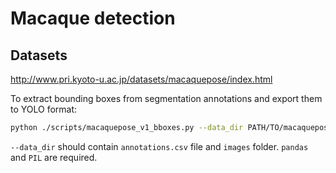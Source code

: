 # Macaque detection

## Datasets

http://www.pri.kyoto-u.ac.jp/datasets/macaquepose/index.html

To extract bounding boxes from segmentation annotations and export them to YOLO format:

```bash
python ./scripts/macaquepose_v1_bboxes.py --data_dir PATH/TO/macaquepose_v1 --save_dir SAVE/DIRECTORY
```

`--data_dir` should contain `annotations.csv` file and `images` folder. `pandas` and `PIL` are required.

